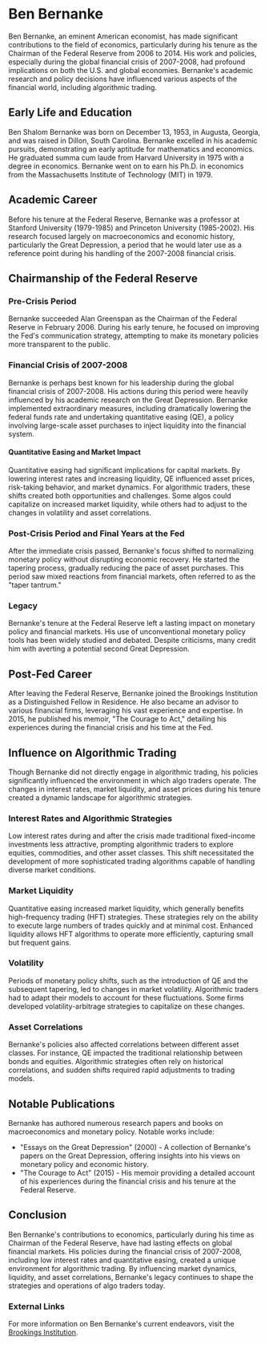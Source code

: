 # Ben Bernanke

Ben Bernanke, an eminent American economist, has made significant contributions to the field of economics, particularly during his tenure as the Chairman of the Federal Reserve from 2006 to 2014. His work and policies, especially during the global financial crisis of 2007-2008, had profound implications on both the U.S. and global economies. Bernanke's academic research and policy decisions have influenced various aspects of the financial world, including algorithmic trading.

## Early Life and Education

Ben Shalom Bernanke was born on December 13, 1953, in Augusta, Georgia, and was raised in Dillon, South Carolina. Bernanke excelled in his academic pursuits, demonstrating an early aptitude for mathematics and economics. He graduated summa cum laude from Harvard University in 1975 with a degree in economics. Bernanke went on to earn his Ph.D. in economics from the Massachusetts Institute of Technology (MIT) in 1979.

## Academic Career

Before his tenure at the Federal Reserve, Bernanke was a professor at Stanford University (1979-1985) and Princeton University (1985-2002). His research focused largely on macroeconomics and economic history, particularly the Great Depression, a period that he would later use as a reference point during his handling of the 2007-2008 financial crisis.

## Chairmanship of the Federal Reserve

### Pre-Crisis Period

Bernanke succeeded Alan Greenspan as the Chairman of the Federal Reserve in February 2006. During his early tenure, he focused on improving the Fed's communication strategy, attempting to make its monetary policies more transparent to the public.

### Financial Crisis of 2007-2008

Bernanke is perhaps best known for his leadership during the global financial crisis of 2007-2008. His actions during this period were heavily influenced by his academic research on the Great Depression. Bernanke implemented extraordinary measures, including dramatically lowering the federal funds rate and undertaking quantitative easing (QE), a policy involving large-scale asset purchases to inject liquidity into the financial system.

#### Quantitative Easing and Market Impact

Quantitative easing had significant implications for capital markets. By lowering interest rates and increasing liquidity, QE influenced asset prices, risk-taking behavior, and market dynamics. For algorithmic traders, these shifts created both opportunities and challenges. Some algos could capitalize on increased market liquidity, while others had to adjust to the changes in volatility and asset correlations.

### Post-Crisis Period and Final Years at the Fed

After the immediate crisis passed, Bernanke's focus shifted to normalizing monetary policy without disrupting economic recovery. He started the tapering process, gradually reducing the pace of asset purchases. This period saw mixed reactions from financial markets, often referred to as the "taper tantrum."

### Legacy

Bernanke's tenure at the Federal Reserve left a lasting impact on monetary policy and financial markets. His use of unconventional monetary policy tools has been widely studied and debated. Despite criticisms, many credit him with averting a potential second Great Depression.

## Post-Fed Career

After leaving the Federal Reserve, Bernanke joined the Brookings Institution as a Distinguished Fellow in Residence. He also became an advisor to various financial firms, leveraging his vast experience and expertise. In 2015, he published his memoir, "The Courage to Act," detailing his experiences during the financial crisis and his time at the Fed.

## Influence on Algorithmic Trading

Though Bernanke did not directly engage in algorithmic trading, his policies significantly influenced the environment in which algo traders operate. The changes in interest rates, market liquidity, and asset prices during his tenure created a dynamic landscape for algorithmic strategies.

### Interest Rates and Algorithmic Strategies

Low interest rates during and after the crisis made traditional fixed-income investments less attractive, prompting algorithmic traders to explore equities, commodities, and other asset classes. This shift necessitated the development of more sophisticated trading algorithms capable of handling diverse market conditions.

### Market Liquidity

Quantitative easing increased market liquidity, which generally benefits high-frequency trading (HFT) strategies. These strategies rely on the ability to execute large numbers of trades quickly and at minimal cost. Enhanced liquidity allows HFT algorithms to operate more efficiently, capturing small but frequent gains.

### Volatility

Periods of monetary policy shifts, such as the introduction of QE and the subsequent tapering, led to changes in market volatility. Algorithmic traders had to adapt their models to account for these fluctuations. Some firms developed volatility-arbitrage strategies to capitalize on these changes.

### Asset Correlations

Bernanke's policies also affected correlations between different asset classes. For instance, QE impacted the traditional relationship between bonds and equities. Algorithmic strategies often rely on historical correlations, and sudden shifts required rapid adjustments to trading models.

## Notable Publications

Bernanke has authored numerous research papers and books on macroeconomics and monetary policy. Notable works include:

- "Essays on the Great Depression" (2000) - A collection of Bernanke's papers on the Great Depression, offering insights into his views on monetary policy and economic history.
- "The Courage to Act" (2015) - His memoir providing a detailed account of his experiences during the financial crisis and his tenure at the Federal Reserve.

## Conclusion

Ben Bernanke's contributions to economics, particularly during his time as Chairman of the Federal Reserve, have had lasting effects on global financial markets. His policies during the financial crisis of 2007-2008, including low interest rates and quantitative easing, created a unique environment for algorithmic trading. By influencing market dynamics, liquidity, and asset correlations, Bernanke's legacy continues to shape the strategies and operations of algo traders today.

### External Links

For more information on Ben Bernanke's current endeavors, visit the [Brookings Institution](https://www.brookings.edu/).